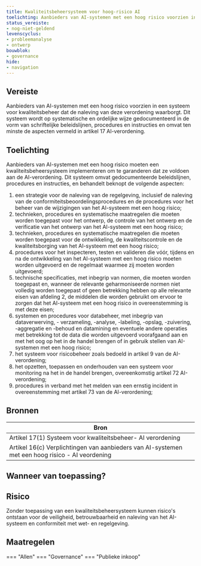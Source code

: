 ```yaml
---
title: Kwaliteitsbeheersysteem voor hoog-risico AI 
toelichting: Aanbieders van AI-systemen met een hoog risico voorzien in een systeem voor kwaliteitsbeheer dat de naleving van deze verordening waarborgt. Dit systeem wordt op systematische en ordelijke wijze gedocumenteerd in de vorm van schriftelijke beleidslijnen, procedures en instructies en omvat ten minste de aspecten vermeld in artikel 17 AI-verordening.
status_vereiste:
- nog-niet-geldend
levenscyclus:
- probleemanalyse
- ontwerp
bouwblok:
- governance
hide:
- navigation
---
```


<!-- tags -->
## Vereiste

Aanbieders van AI-systemen met een hoog risico voorzien in een systeem voor kwaliteitsbeheer dat de naleving van deze verordening waarborgt.
Dit systeem wordt op systematische en ordelijke wijze gedocumenteerd in de vorm van schriftelijke beleidslijnen, procedures en instructies en omvat ten minste de aspecten vermeld in artikel 17 AI-verordening.

## Toelichting

Aanbieders van AI-systemen met een hoog risico moeten een kwaliteitsbeheersysteem implementeren om te garanderen dat ze voldoen aan de AI-verordening.
Dit systeem omvat gedocumenteerde beleidslijnen, procedures en instructies, en behandelt beknopt de volgende aspecten:

1. een strategie voor de naleving van de regelgeving, inclusief de naleving van de conformiteitsbeoordelingsprocedures en de procedures voor het beheer van de wijzigingen van het AI-systeem met een hoog risico;
2. technieken, procedures en systematische maatregelen die moeten worden toegepast voor het ontwerp, de controle van het ontwerp en de verificatie van het ontwerp van het AI-systeem met een hoog risico;
3. technieken, procedures en systematische maatregelen die moeten worden toegepast voor de ontwikkeling, de kwaliteitscontrole en de kwaliteitsborging van het AI-systeem met een hoog risico;
4. procedures voor het inspecteren, testen en valideren die vóór, tijdens en na de ontwikkeling van het AI-systeem met een hoog risico moeten worden uitgevoerd en de regelmaat waarmee zij moeten worden uitgevoerd;
5. technische specificaties, met inbegrip van normen, die moeten worden toegepast en, wanneer de relevante geharmoniseerde normen niet volledig worden toegepast of geen betrekking hebben op alle relevante eisen van afdeling 2, de middelen die worden gebruikt om ervoor te zorgen dat het AI-systeem met een hoog risico in overeenstemming is met deze eisen;
6. systemen en procedures voor databeheer, met inbegrip van dataverwerving, - verzameling, -analyse, -labeling, -opslag, -zuivering, -aggregatie en -behoud en datamining en eventuele andere operaties met betrekking tot de data die worden uitgevoerd voorafgaand aan en met het oog op het in de handel brengen of in gebruik stellen van AI-systemen met een hoog risico;
7. het systeem voor risicobeheer zoals bedoeld in artikel 9 van de AI-verordening;
8. het opzetten, toepassen en onderhouden van een systeem voor monitoring na het in de handel brengen, overeenkomstig artikel 72 AI-verordening;
9. procedures in verband met het melden van een ernstig incident in overeenstemming met artikel 73 van de AI-verordening;

## Bronnen

| Bron                        |
|-----------------------------|
|Artikel 17(1) Systeem voor kwaliteitsbeheer- AI verordening|
|Artikel 16(c) Verplichtingen van aanbieders van AI-systemen met een hoog risico - AI veordening|

## Wanneer van toepassing?


## Risico

Zonder toepassing van een kwaliteitsbeheersysteem kunnen risico's ontstaan voor de veiligheid, betrouwbaarheid en naleving van het AI-systeem en conformiteit met wet- en regelgeving.


## Maatregelen

=== "Allen"
	<!-- list_maatregelen vereiste/kwaliteitsbeheersysteem_voor_hoog_risico_ai -->
=== "Governance"
	<!-- list_maatregelen vereiste/kwaliteitsbeheersysteem_voor_hoog_risico_ai boubwlok/governance -->
=== "Publieke inkoop"
	<!-- list_maatregelen vereiste/kwaliteitsbeheersysteem_voor_hoog_risico_ai bouwblok/publieke-inkoop -->
